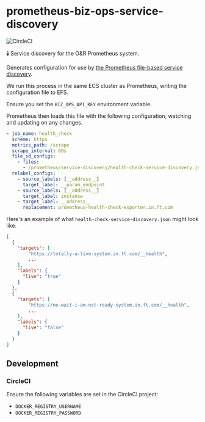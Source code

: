 # prometheus-biz-ops-service-discovery

![CircleCI ](https://img.shields.io/circleci/project/github/Financial-Times/prometheus-biz-ops-service-discovery/master.svg)

🕯️ Service discovery for the O&R Prometheus system.

Generates configuration for use by [the Prometheus file-based service discovery](https://prometheus.io/docs/prometheus/latest/configuration/configuration/#%3Cfile_sd_config%3E).

We run this process in the same ECS cluster as Prometheus, writing the configuration file to EFS.

Ensure you set the `BIZ_OPS_API_KEY` environment variable.

Prometheus then loads this file with the following configuration, watching and updating on any changes.

```yaml
- job_name: health_check
  scheme: https
  metrics_path: /scrape
  scrape_interval: 60s
  file_sd_configs:
    - files:
      - /prometheus/service-discovery/health-check-service-discovery.json
  relabel_configs:
    - source_labels: [__address__]
      target_label: __param_endpoint
    - source_labels: [__address__]
      target_label: instance
    - target_label: __address__
      replacement: prometheus-health-check-exporter.in.ft.com
```

Here's an example of what `health-check-service-discovery.json` might look like.

```json
[
  {
    "targets": [
        "https://totally-a-live-system.in.ft.com/__health",
        ...
    ],
    "labels": {
      "live": "true"
    }
  },
  {
    "targets": [
        "https://no-wait-i-am-not-ready-system.in.ft.com/__health",
        ...
    ],
    "labels": {
      "live": "false"
    }
  }
]
```

## Development

### CircleCI

Ensure the following variables are set in the CircleCI project:

* `DOCKER_REGISTRY_USERNAME`
* `DOCKER_REGISTRY_PASSWORD`
